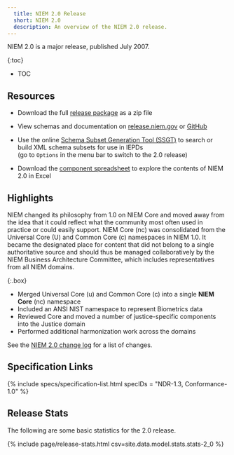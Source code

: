 ```yaml
---
  title: NIEM 2.0 Release
  short: NIEM 2.0
  description: An overview of the NIEM 2.0 release.
---
```


NIEM 2.0 is a major release, published July 2007.

{:toc}
- TOC

## Resources

- Download the full [release package](https://github.com/NIEM/NIEM-Releases/archive/niem-2.0.zip) as a zip file

- View schemas and documentation on [release.niem.gov](https://release.niem.gov/niem/2.0) or [GitHub](https://github.com/NIEM/NIEM-Releases/tree/niem-2.0)

- Use the online [Schema Subset Generation Tool (SSGT)](https://tools.niem.gov/niemtools/ssgt/index.iepd) to search or build XML schema subsets for use in IEPDs
  <br/><span class="text-muted">(go to `Options` in the menu bar to switch to the 2.0 release)</span>

- Download the [component spreadsheet](https://release.niem.gov/niem/2.0/niem-2.0.xls) to explore the contents of NIEM 2.0 in Excel

## Highlights

NIEM changed its philosophy from 1.0 on NIEM Core and moved away from the idea that it could reflect what the community most often used in practice or could easily support.  NIEM Core (nc) was consolidated from the Universal Core (U) and Common Core (c) namespaces in NIEM 1.0.  It became the designated place for content that did not belong to a single authoritative source and should thus be managed collaboratively by the NIEM Business Architecture Committee, which includes representatives from all NIEM domains.

{:.box}
- Merged Universal Core (u) and Common Core (c) into a single **NIEM Core** (nc) namespace
- Included an ANSI NIST namespace to represent Biometrics data
- Reviewed Core and moved a number of justice-specific components into the Justice domain
- Performed additional harmonization work across the domains

See the [NIEM 2.0 change log](https://release.niem.gov/niem/2.0/changelog.html) for a list of changes.

## Specification Links

{% include specs/specification-list.html specIDs = "NDR-1.3, Conformance-1.0" %}

## Release Stats

The following are some basic statistics for the 2.0 release.

{% include page/release-stats.html csv=site.data.model.stats.stats-2_0 %}

<br/>

